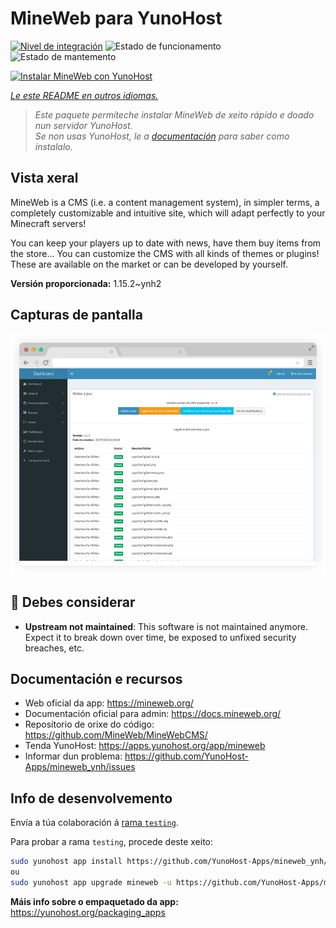 <!--
NOTA: Este README foi creado automáticamente por <https://github.com/YunoHost/apps/tree/master/tools/readme_generator>
NON debe editarse manualmente.
-->

# MineWeb para YunoHost

[![Nivel de integración](https://dash.yunohost.org/integration/mineweb.svg)](https://dash.yunohost.org/appci/app/mineweb) ![Estado de funcionamento](https://ci-apps.yunohost.org/ci/badges/mineweb.status.svg) ![Estado de mantemento](https://ci-apps.yunohost.org/ci/badges/mineweb.maintain.svg)

[![Instalar MineWeb con YunoHost](https://install-app.yunohost.org/install-with-yunohost.svg)](https://install-app.yunohost.org/?app=mineweb)

*[Le este README en outros idiomas.](./ALL_README.md)*

> *Este paquete permíteche instalar MineWeb de xeito rápido e doado nun servidor YunoHost.*  
> *Se non usas YunoHost, le a [documentación](https://yunohost.org/install) para saber como instalalo.*

## Vista xeral

MineWeb is a CMS (i.e. a content management system), in simpler terms, a completely customizable and intuitive site, which will adapt perfectly to your Minecraft servers!

You can keep your players up to date with news, have them buy items from the store... You can customize the CMS with all kinds of themes or plugins! These are available on the market or can be developed by yourself.

**Versión proporcionada:** 1.15.2~ynh2

## Capturas de pantalla

![Captura de pantalla de MineWeb](./doc/screenshots/features1_mb.png)

## :red_circle: Debes considerar

- **Upstream not maintained**: This software is not maintained anymore. Expect it to break down over time, be exposed to unfixed security breaches, etc.

## Documentación e recursos

- Web oficial da app: <https://mineweb.org/>
- Documentación oficial para admin: <https://docs.mineweb.org/>
- Repositorio de orixe do código: <https://github.com/MineWeb/MineWebCMS/>
- Tenda YunoHost: <https://apps.yunohost.org/app/mineweb>
- Informar dun problema: <https://github.com/YunoHost-Apps/mineweb_ynh/issues>

## Info de desenvolvemento

Envía a túa colaboración á [rama `testing`](https://github.com/YunoHost-Apps/mineweb_ynh/tree/testing).

Para probar a rama `testing`, procede deste xeito:

```bash
sudo yunohost app install https://github.com/YunoHost-Apps/mineweb_ynh/tree/testing --debug
ou
sudo yunohost app upgrade mineweb -u https://github.com/YunoHost-Apps/mineweb_ynh/tree/testing --debug
```

**Máis info sobre o empaquetado da app:** <https://yunohost.org/packaging_apps>
